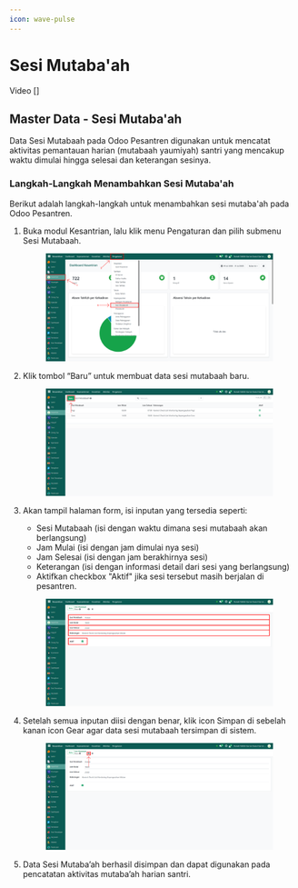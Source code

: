 ```yaml
---
icon: wave-pulse
---
```


# Sesi Mutaba'ah

Video \[]

## Master Data - Sesi Mutaba'ah

Data Sesi Mutabaah pada Odoo Pesantren digunakan untuk mencatat aktivitas pemantauan harian (mutabaah yaumiyah) santri yang mencakup waktu dimulai hingga selesai dan keterangan sesinya.

### Langkah-Langkah Menambahkan Sesi Mutaba'ah

Berikut adalah langkah-langkah untuk menambahkan sesi mutaba'ah pada Odoo Pesantren.

1.  Buka modul Kesantrian, lalu klik menu Pengaturan dan pilih submenu Sesi Mutabaah.

    <figure><img src="../../../.gitbook/assets/images-161.png" alt=""><figcaption></figcaption></figure>


2.  Klik tombol “Baru” untuk membuat data sesi mutabaah baru.

    <figure><img src="../../../.gitbook/assets/images-162.png" alt=""><figcaption></figcaption></figure>


3.  Akan tampil halaman form, isi inputan yang tersedia seperti:

    * Sesi Mutabaah (isi dengan waktu dimana sesi mutabaah akan berlangsung)
    * Jam Mulai (isi dengan jam dimulai nya sesi)
    * Jam Selesai (isi dengan jam berakhirnya sesi)
    * Keterangan (isi dengan informasi detail dari sesi yang berlangsung)
    * Aktifkan checkbox "Aktif" jika sesi tersebut masih berjalan di pesantren.

    <figure><img src="../../../.gitbook/assets/images-163.png" alt=""><figcaption></figcaption></figure>


4.  Setelah semua inputan diisi dengan benar, klik icon Simpan di sebelah kanan icon Gear agar data sesi mutabaah tersimpan di sistem.

    <figure><img src="../../../.gitbook/assets/images-164.png" alt=""><figcaption></figcaption></figure>


5. Data Sesi Mutaba’ah berhasil disimpan dan dapat digunakan pada pencatatan aktivitas mutaba’ah harian santri.
